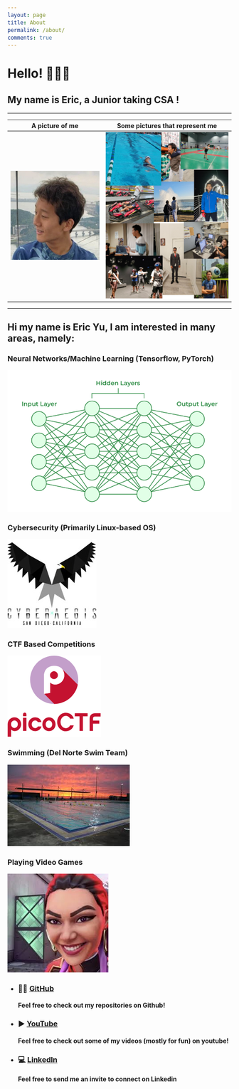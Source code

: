 ```yaml
---
layout: page
title: About
permalink: /about/
comments: true
---
```


# **Hello! 👋👋👋**    
## **My name is Eric, a Junior taking CSA !**  


___

A picture of me            |  Some pictures that represent me
:-------------------------:|:-------------------------:
![picture](../images/eric.jpg)  |  ![alt text](../images/image.png)



___


## Hi my name is Eric Yu, I am interested in many areas, namely:

### Neural Networks/Machine Learning (Tensorflow, PyTorch)
![alt text](../images/neural.png)


### Cybersecurity (Primarily Linux-based OS)
![alt text](image.png)

### CTF Based Competitions
![alt text](image-1.png)

### Swimming (Del Norte Swim Team)
![alt text](image-2.png)

### Playing Video Games
![alt text](image-3.png)


- ### 👨‍💻 [GitHub](https://github.com/Be1uga4life)  
  #### Feel free to check out my repositories on Github!

- ### ▶️ [YouTube](https://www.youtube.com/@ericyu1474)  
  #### Feel free to check out some of my videos (mostly for fun) on youtube!

- ### 💻 [LinkedIn](https://www.linkedin.com/in/eric-yu-391b0a21b/)  
  #### Feel free to send me an invite to connect on Linkedin

  <script src="https://utteranc.es/client.js"
        repo="Be1uga4life/EricY_CSA_Student"
        issue-term="pathname"
        theme="github-light"
        crossorigin="anonymous"
        async>
</script>